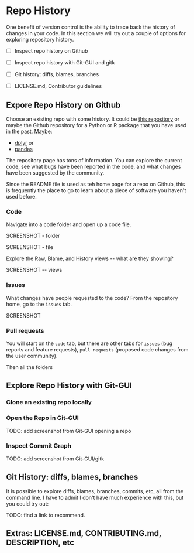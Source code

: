 # Repo History

One benefit of version control is the ability to trace back the history of changes in your code. In this section we will try out a couple of options for exploring repository history.

- [ ] Inspect repo history on Github
- [ ] Inspect repo history with Git-GUI and gitk
- [ ] Git history: diffs, blames, branches
- [ ] LICENSE.md, Contributor guidelines


## Expore Repo History on Github

Choose an existing repo with some history. It could be [this repository](https://github.com/jameelalsalam/GitGithubWorkshop) or maybe the Github repository for a Python or R package that you have used in the past. Maybe: 

* [dplyr](https://github.com/tidyverse/dplyr) or 
* [pandas](https://github.com/pandas-dev/pandas)

The repository page has tons of information. You can explore the current code, see what bugs have been reported in the code, and what changes have been suggested by the community.

Since the README file is used as teh home page for a repo on Github, this is frequently the place to go to learn about a piece of software you haven't used before.

### Code

Navigate into a code folder and open up a code file. 

SCREENSHOT - folder

SCREENSHOT - file

Explore the Raw, Blame, and History views -- what are they showing?

SCREENSHOT -- views


### Issues

What changes have people requested to the code? From the repository home, go to the `issues` tab.

SCREENSHOT



### Pull requests

You will start on the `code` tab, but there are other tabs for `issues` (bug reports and feature requests), `pull requests` (proposed code changes from the user community).


Then all the folders


## Explore Repo History with Git-GUI

### Clone an existing repo locally






### Open the Repo in Git-GUI

TODO: add screenshot from Git-GUI opening a repo


### Inspect Commit Graph

TODO: add screenshot from Git-GUI/gitk


## Git History: diffs, blames, branches

It is possible to explore diffs, blames, branches, commits, etc, all from the command line. I have to admit I don't have much experience with this, but you could try out:

TODO: find a link to recommend.


## Extras: LICENSE.md, CONTRIBUTING.md, DESCRIPTION, etc




